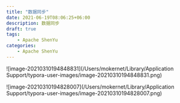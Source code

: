 ```yaml
---
title: "数据同步"
date: 2021-06-19T08:06:25+06:00
description: 数据同步
draft: true
tags:
    - Apache ShenYu
categories:
    - Apache ShenYu
---
```


![image-20210310194848831](/Users/mokernet/Library/Application Support/typora-user-images/image-20210310194848831.png)





![image-20210310194828007](/Users/mokernet/Library/Application Support/typora-user-images/image-20210310194828007.png)